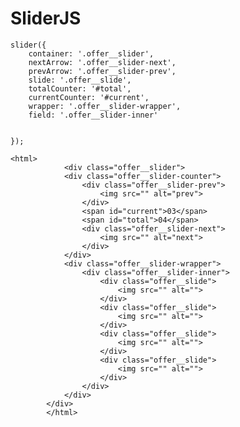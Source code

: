 # SliderJS

    slider({
        container: '.offer__slider',
        nextArrow: '.offer__slider-next',
        prevArrow: '.offer__slider-prev',
        slide: '.offer__slide',
        totalCounter: '#total',
        currentCounter: '#current',
        wrapper: '.offer__slider-wrapper',
        field: '.offer__slider-inner'


    });
    
    <html>
                <div class="offer__slider">
                <div class="offer__slider-counter">
                    <div class="offer__slider-prev">
                        <img src="" alt="prev">
                    </div>
                    <span id="current">03</span>
                    <span id="total">04</span>
                    <div class="offer__slider-next">
                        <img src="" alt="next">
                    </div>
                </div>
                <div class="offer__slider-wrapper">
                    <div class="offer__slider-inner">
                        <div class="offer__slide">
                            <img src="" alt="">
                        </div>
                        <div class="offer__slide">
                            <img src="" alt="">
                        </div>
                        <div class="offer__slide">
                            <img src="" alt="">
                        </div>
                        <div class="offer__slide">
                            <img src="" alt="">
                        </div>
                    </div>
                </div>
            </div>
            </html>

